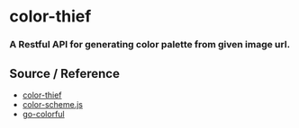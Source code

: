 # color-thief

### A Restful API for generating color palette from given image url.

## Source / Reference
- [color-thief](https://github.com/lokesh/color-thief)
- [color-scheme.js](https://github.com/c0bra/color-scheme-js)
- [go-colorful](https://github.com/lucasb-eyer/go-colorful)
